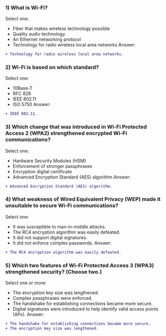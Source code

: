 
### 1) What is Wi-Fi?
Select one:
- Fiber that makes wireless technology possible
- Quality audio technology
- An Ethernet networking protocol
- Technology for radio wireless local area networks
Answer:
```diff
+ Technology for radio wireless local area networks.
```

### 2) Wi-Fi is based on which standard?
Select one:
- 10Base-T
- RFC 826
- IEEE 802.11
- ISO 5750
Answer:
```diff
+ IEEE 802.11.
```

### 3) Which change that was introduced in Wi-Fi Protected Access 2 (WPA2) strengthened encrypted Wi-Fi communications?
Select one:
- Hardware Security Modules (HSM)
- Enforcement of stronger passphrases
- Encryption digital certificate
- Advanced Encryption Standard (AES) algorithm
Answer:
```diff
+ Advanced Encryption Standard (AES) algorithm.
```

### 4) What weakness of Wired Equivalent Privacy (WEP) made it unsuitable to secure Wi-Fi communications?
Select one:

- It was susceptible to man-in-middle attacks.
- The RC4 encryption algorithm was easily defeated.
- It did not support digital signatures.
- It did not enforce complex passwords.
Answer:
```diff
+ The RC4 encryption algorithm was easily defeated.
```

### 5) Which two features of Wi-Fi Protected Access 3 (WPA3) strengthened security? (Choose two.)
Select one or more:
- The encryption key size was lengthened.
- Complex passphrases were enforced.
- The handshake for establishing connections became more secure.
- Digital signatures were introduced to help identify valid access points (APs).
Answer:
```diff
+ The handshake for establishing connections became more secure.
+ The encryption key size was lengthened.
```
